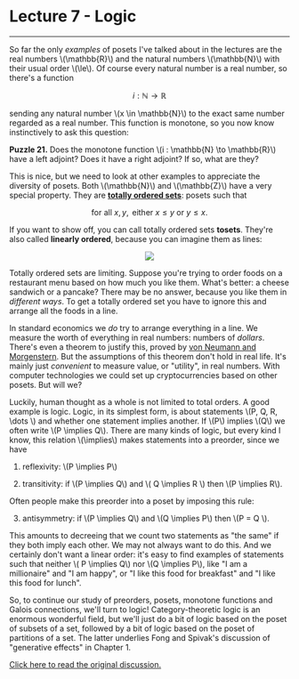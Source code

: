# Lecture 7 - Logic
---
So far the only _examples_ of posets I've talked about in the lectures are the real numbers \\(\mathbb{R}\\) and the natural numbers \\(\mathbb{N}\\) with their usual order \\(\le\\).  Of course every natural number is a real number, so there's a function

$$   i : \mathbb{N} \to \mathbb{R} $$

sending any natural number \\(x \in \mathbb{N}\\) to the exact same number regarded as a real number.  This function is monotone, so you now know instinctively to ask this question:

**Puzzle 21.** Does the monotone function \\(i : \mathbb{N} \to \mathbb{R}\\) have a left adjoint?  Does it have a right adjoint?  If so, what are they?

This is nice, but we need to look at other examples to appreciate the diversity of posets.  Both  \\(\mathbb{N}\\) and \\(\mathbb{Z}\\) have a very special property.   They are **[totally ordered sets](https://en.wikipedia.org/wiki/Total_order)**: posets such that

$$   \textrm{ for all } x, y,  \textrm{ either } x \le y \textrm{ or } y \le x . $$

If you want to show off, you can call totally ordered sets **tosets**.   They're also called **linearly ordered**, because you can imagine them as lines:

<center><img src = "http://math.ucr.edu/home/baez/mathematical/7_sketches/natural_numbers_hasse_diagram.png"></center>

Totally ordered sets are limiting.   Suppose you're trying to order foods on a restaurant menu based on how much you like them.   What's better: a cheese sandwich or a pancake?   There may be no answer, because you like them in _different ways_.   To get a totally ordered set you have to ignore this and arrange all the foods in a line.   

In standard economics we _do_ try to arrange everything in a line.  We measure the worth of everything in real numbers: numbers of _dollars_.   There's even a theorem to justify this, proved by [von Neumann and Morgenstern](https://en.wikipedia.org/wiki/Von_Neumann%E2%80%93Morgenstern_utility_theorem).  But the assumptions of this theorem don't hold in real life.  It's mainly just _convenient_ to measure value, or "utility", in real numbers.  With computer technologies we could set up cryptocurrencies based on other posets.  But will we?

Luckily, human thought as a whole is not limited to total orders.  A good example is logic.  Logic, in its simplest form, is about statements \\(P, Q, R, \dots \\) and whether one statement implies another.  If \\(P\\) implies \\(Q\\) we often write \\(P \implies Q\\).    There are many kinds of logic, but every kind I know, this relation \\(\implies\\)  makes statements into a preorder, since we have

1)  reflexivity: \\(P \implies P\\)

2)  transitivity: if \\(P \implies Q\\) and \\( Q \implies R \\) then \\(P \implies R\\).

Often people make this preorder into a poset by imposing this rule:

3) antisymmetry: if \\(P \implies Q\\) and \\(Q \implies P\\) then \\(P = Q \\).

This amounts to decreeing that we count two statements as "the same" if they both imply each other.  We may not always want to do this.    And we certainly don't want a linear order: it's easy to find examples of statements such that neither \\( P \implies Q\\) nor \\(Q \implies P\\), like "I am a millionaire" and "I am happy", or "I like this food for breakfast" and "I like this food for lunch".

So, to continue our study of preorders, posets, monotone functions and Galois connections, we'll turn to logic!  Category-theoretic logic is an enormous wonderful field, but we'll just do a bit of logic based on the poset of subsets of a set, followed by a bit of logic based on the poset of partitions of a set.   The latter underlies Fong and Spivak's discussion of "generative effects" in Chapter 1.

[Click here to read the original discussion.](https://forum.azimuthproject.org/discussion/1909/lecture-7-chapter-1-logic/p1)
